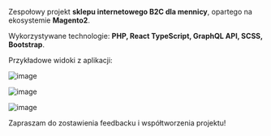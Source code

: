 Zespołowy projekt **sklepu internetowego B2C dla mennicy**, opartego na ekosystemie **Magento2**.

Wykorzystywane technologie: **PHP, React TypeScript, GraphQL API, SCSS, Bootstrap**.

Przykładowe widoki z aplikacji:

![image](https://github.com/user-attachments/assets/a6613e71-a6ce-4532-bbcd-3f98429637a1)

![image](https://github.com/user-attachments/assets/61c52d47-68de-4092-900e-35cb2e6e7d2f)

![image](https://github.com/user-attachments/assets/d452e6ad-ad8f-4264-910b-6ef429c0adf7)

Zapraszam do zostawienia feedbacku i współtworzenia projektu!
